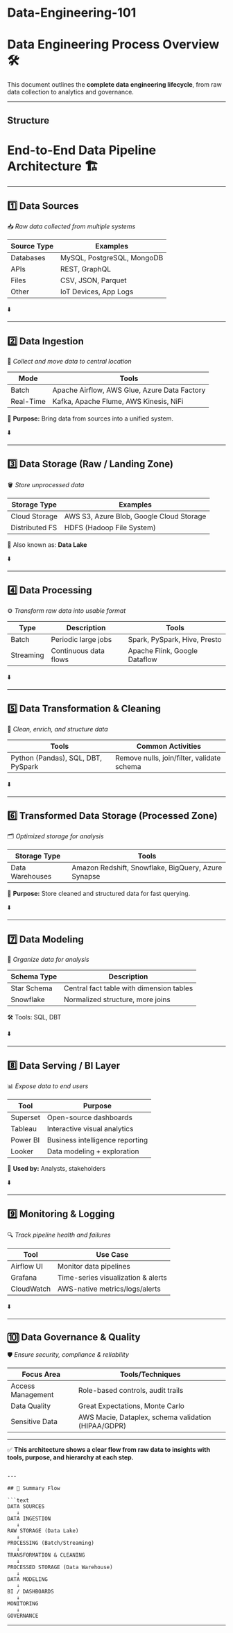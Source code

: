# Data-Engineering-101


# Data Engineering Process Overview 🛠️

This document outlines the **complete data engineering lifecycle**, from raw data collection to analytics and governance.

---

## Structure


# End-to-End Data Pipeline Architecture 🏗️ 

---

## 1️⃣ Data Sources  
📥 _Raw data collected from multiple systems_

| Source Type | Examples                             |
|-------------|--------------------------------------|
| Databases   | MySQL, PostgreSQL, MongoDB           |
| APIs        | REST, GraphQL                        |
| Files       | CSV, JSON, Parquet                   |
| Other       | IoT Devices, App Logs                |

⬇️

---

## 2️⃣ Data Ingestion  
🔄 _Collect and move data to central location_

| Mode       | Tools                                      |
|------------|--------------------------------------------|
| Batch      | Apache Airflow, AWS Glue, Azure Data Factory |
| Real-Time  | Kafka, Apache Flume, AWS Kinesis, NiFi      |

🎯 **Purpose:** Bring data from sources into a unified system.

⬇️

---

## 3️⃣ Data Storage (Raw / Landing Zone)  
🪣 _Store unprocessed data_

| Storage Type     | Examples                                 |
|------------------|------------------------------------------|
| Cloud Storage    | AWS S3, Azure Blob, Google Cloud Storage |
| Distributed FS   | HDFS (Hadoop File System)                |

📌 Also known as: **Data Lake**

⬇️

---

## 4️⃣ Data Processing  
⚙️ _Transform raw data into usable format_

| Type      | Description             | Tools                                    |
|-----------|-------------------------|------------------------------------------|
| Batch     | Periodic large jobs     | Spark, PySpark, Hive, Presto             |
| Streaming | Continuous data flows   | Apache Flink, Google Dataflow            |

⬇️

---

## 5️⃣ Data Transformation & Cleaning  
🧹 _Clean, enrich, and structure data_

| Tools                     | Common Activities                            |
|---------------------------|----------------------------------------------|
| Python (Pandas), SQL, DBT, PySpark | Remove nulls, join/filter, validate schema |

⬇️

---

## 6️⃣ Transformed Data Storage (Processed Zone)  
🗂️ _Optimized storage for analysis_

| Storage Type    | Tools                                         |
|-----------------|-----------------------------------------------|
| Data Warehouses | Amazon Redshift, Snowflake, BigQuery, Azure Synapse |

🎯 **Purpose:** Store cleaned and structured data for fast querying.

⬇️

---

## 7️⃣ Data Modeling  
📐 _Organize data for analysis_

| Schema Type    | Description                                  |
|----------------|----------------------------------------------|
| Star Schema    | Central fact table with dimension tables     |
| Snowflake      | Normalized structure, more joins             |

🛠️ Tools: SQL, DBT

⬇️

---

## 8️⃣ Data Serving / BI Layer  
📊 _Expose data to end users_

| Tool        | Purpose                                    |
|-------------|--------------------------------------------|
| Superset    | Open-source dashboards                     |
| Tableau     | Interactive visual analytics               |
| Power BI    | Business intelligence reporting            |
| Looker      | Data modeling + exploration                |

🎯 **Used by:** Analysts, stakeholders

⬇️

---

## 9️⃣ Monitoring & Logging  
🔍 _Track pipeline health and failures_

| Tool         | Use Case                                      |
|--------------|-----------------------------------------------|
| Airflow UI   | Monitor data pipelines                        |
| Grafana      | Time-series visualization & alerts            |
| CloudWatch   | AWS-native metrics/logs/alerts                |

⬇️

---

## 🔟 Data Governance & Quality  
🛡️ _Ensure security, compliance & reliability_

| Focus Area         | Tools/Techniques                                    |
|--------------------|-----------------------------------------------------|
| Access Management  | Role-based controls, audit trails                   |
| Data Quality       | Great Expectations, Monte Carlo                     |
| Sensitive Data     | AWS Macie, Dataplex, schema validation (HIPAA/GDPR) |

---

✅ **This architecture shows a clear flow from raw data to insights with tools, purpose, and hierarchy at each step.**

```

---

## 🔄 Summary Flow

```text
DATA SOURCES 
   ↓
DATA INGESTION 
   ↓
RAW STORAGE (Data Lake)
   ↓
PROCESSING (Batch/Streaming)
   ↓
TRANSFORMATION & CLEANING
   ↓
PROCESSED STORAGE (Data Warehouse)
   ↓
DATA MODELING
   ↓
BI / DASHBOARDS
   ↓
MONITORING
   ↓
GOVERNANCE
```

---

